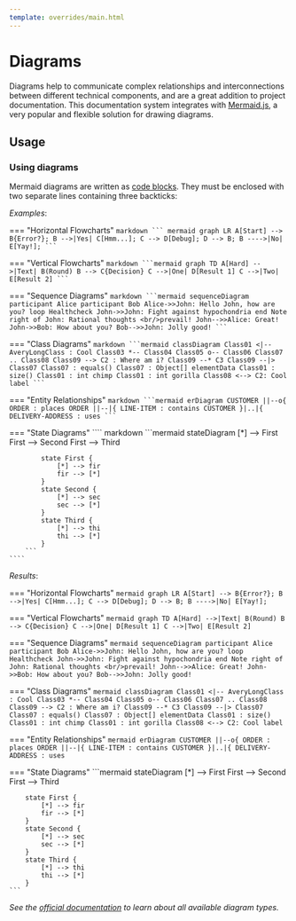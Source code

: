 ```yaml
---
template: overrides/main.html
---
```


# Diagrams

Diagrams help to communicate complex relationships and interconnections between
different technical components, and are a great addition to project
documentation. This documentation system integrates with [Mermaid.js][1], a very
popular and flexible solution for drawing diagrams.

  [1]: https://mermaid-js.github.io/mermaid/



## Usage

### Using diagrams

Mermaid diagrams are written as [code blocks][2]. They must be enclosed with two separate lines
containing three backticks:

_Examples_:

=== "Horizontal Flowcharts"
    ```` markdown
        ``` mermaid
        graph LR
            A[Start] --> B{Error?};
            B -->|Yes| C[Hmm...];
            C --> D[Debug];
            D --> B;
            B ---->|No| E[Yay!];
        ```
    ````

=== "Vertical Flowcharts"
    ```` markdown
        ```mermaid
        graph TD
            A[Hard] -->|Text| B(Round)
            B --> C{Decision}
            C -->|One| D[Result 1]
            C -->|Two| E[Result 2]
        ```
    ````

=== "Sequence Diagrams"
    ```` markdown
        ```mermaid
        sequenceDiagram
            participant Alice
            participant Bob
            Alice->>John: Hello John, how are you?
            loop Healthcheck
                John->>John: Fight against hypochondria
            end
            Note right of John: Rational thoughts <br/>prevail!
            John-->>Alice: Great!
            John->>Bob: How about you?
            Bob-->>John: Jolly good!
        ```
    ````

=== "Class Diagrams"
    ```` markdown
        ```mermaid
        classDiagram
            Class01 <|-- AveryLongClass : Cool
            Class03 *-- Class04
            Class05 o-- Class06
            Class07 .. Class08
            Class09 --> C2 : Where am i?
            Class09 --* C3
            Class09 --|> Class07
            Class07 : equals()
            Class07 : Object[] elementData
            Class01 : size()
            Class01 : int chimp
            Class01 : int gorilla
            Class08 <--> C2: Cool label
        ```
    ````

=== "Entity Relationships"
    ```` markdown
        ```mermaid
        erDiagram
            CUSTOMER ||--o{ ORDER : places
            ORDER ||--|{ LINE-ITEM : contains
            CUSTOMER }|..|{ DELIVERY-ADDRESS : uses
        ```
    ````

=== "State Diagrams"
    ```` markdown
        ```mermaid
        stateDiagram
            [*] --> First
            First --> Second
            First --> Third

            state First {
                [*] --> fir
                fir --> [*]
            }
            state Second {
                [*] --> sec
                sec --> [*]
            }
            state Third {
                [*] --> thi
                thi --> [*]
            }
        ```
    ````

_Results_:

=== "Horizontal Flowcharts"
    ``` mermaid
    graph LR
        A[Start] --> B{Error?};
        B -->|Yes| C[Hmm...];
        C --> D[Debug];
        D --> B;
        B ---->|No| E[Yay!];
    ```

=== "Vertical Flowcharts"
    ```mermaid
    graph TD
        A[Hard] -->|Text| B(Round)
        B --> C{Decision}
        C -->|One| D[Result 1]
        C -->|Two| E[Result 2]
    ```

=== "Sequence Diagrams"
    ```mermaid
    sequenceDiagram
        participant Alice
        participant Bob
        Alice->>John: Hello John, how are you?
        loop Healthcheck
            John->>John: Fight against hypochondria
        end
        Note right of John: Rational thoughts <br/>prevail!
        John-->>Alice: Great!
        John->>Bob: How about you?
        Bob-->>John: Jolly good!
    ```

=== "Class Diagrams"
    ```mermaid
    classDiagram
        Class01 <|-- AveryLongClass : Cool
        Class03 *-- Class04
        Class05 o-- Class06
        Class07 .. Class08
        Class09 --> C2 : Where am i?
        Class09 --* C3
        Class09 --|> Class07
        Class07 : equals()
        Class07 : Object[] elementData
        Class01 : size()
        Class01 : int chimp
        Class01 : int gorilla
        Class08 <--> C2: Cool label
    ```

=== "Entity Relationships"
    ```mermaid
    erDiagram
        CUSTOMER ||--o{ ORDER : places
        ORDER ||--|{ LINE-ITEM : contains
        CUSTOMER }|..|{ DELIVERY-ADDRESS : uses
    ```

=== "State Diagrams"
    ```mermaid
    stateDiagram
        [*] --> First
        First --> Second
        First --> Third

        state First {
            [*] --> fir
            fir --> [*]
        }
        state Second {
            [*] --> sec
            sec --> [*]
        }
        state Third {
            [*] --> thi
            thi --> [*]
        }
    ```


_See the [official documentation][1] to learn about all available diagram 
types._

  [2]: code-blocks.md

